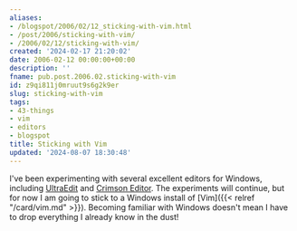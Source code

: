 ```yaml
---
aliases:
- /blogspot/2006/02/12_sticking-with-vim.html
- /post/2006/sticking-with-vim/
- /2006/02/12/sticking-with-vim/
created: '2024-02-17 21:20:02'
date: 2006-02-12 00:00:00+00:00
description: ''
fname: pub.post.2006.02.sticking-with-vim
id: z9qi811j0mruut9s6g2k9er
slug: sticking-with-vim
tags:
- 43-things
- vim
- editors
- blogspot
title: Sticking with Vim
updated: '2024-08-07 18:30:48'
---
```


I've been experimenting with several excellent editors for Windows, including [UltraEdit](http://www.ultraedit.com) and [Crimson Editor](http://www.crimsoneditor.com). The experiments will continue, but for now I am going to stick to a Windows install of [Vim]({{< relref "/card/vim.md" >}}). Becoming familiar with Windows doesn't mean I have to drop everything I already know in the dust!